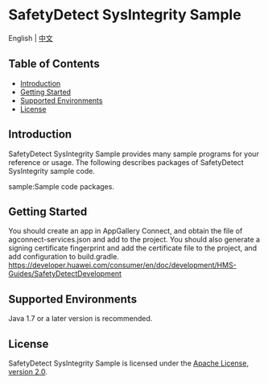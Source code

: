# SafetyDetect SysIntegrity Sample
English | [中文](https://github.com/HMS-Core/hms-safetydetect-demo-android/blob/master/SafetyDetect-SysIntegrity-Sample/SafetyDetect-SysIntegrity-Android-Sample/README_ZH.md)


## Table of Contents

 * [Introduction](#introduction)
 * [Getting Started](#getting-started)
 * [Supported Environments](#supported-environments)
 * [License](#license)


## Introduction
SafetyDetect SysIntegrity Sample provides many sample programs for your reference or usage.
The following describes packages of SafetyDetect SysIntegrity sample code.
    
sample:Sample code packages. 

## Getting Started 
You should create an app in AppGallery Connect, and obtain the file of agconnect-services.json and add to the project.
You should also generate a signing certificate fingerprint and add the certificate file to the project, and add configuration to build.gradle.
https://developer.huawei.com/consumer/en/doc/development/HMS-Guides/SafetyDetectDevelopment

## Supported Environments
Java 1.7 or a later version is recommended.

##  License
SafetyDetect SysIntegrity Sample is licensed under the [Apache License, version 2.0](http://www.apache.org/licenses/LICENSE-2.0).

